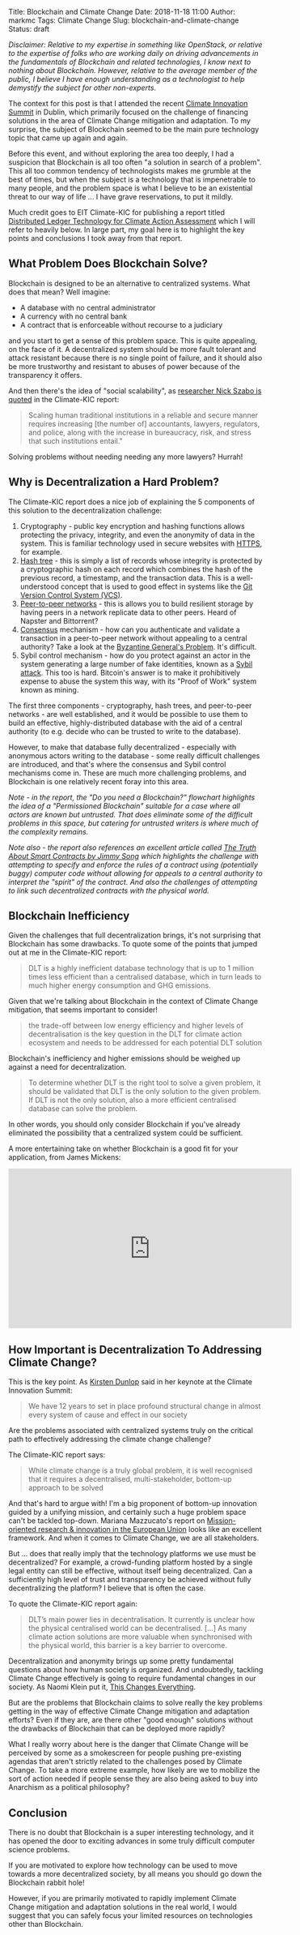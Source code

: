 Title: Blockchain and Climate Change
Date: 2018-11-18 11:00
Author: markmc
Tags: Climate Change
Slug: blockchain-and-climate-change
Status: draft

*Disclaimer: Relative to my expertise in something like OpenStack, or
relative to the expertise of folks who are working daily on driving
advancements in the fundamentals of Blockchain and related
technologies, I know next to nothing about Blockchain. However,
relative to the average member of the public, I believe I have enough
understanding as a technologist to help demystify the subject for
other non-experts*.

The context for this post is that I attended the recent [Climate
Innovation Summit](https://www.climateinnovationsummit.org/) in
Dublin, which primarily focused on the challenge of financing
solutions in the area of Climate Change mitigation and adaptation. To
my surprise, the subject of Blockchain seemed to be the main pure
technology topic that came up again and again.

Before this event, and without exploring the area too deeply, I had a
suspicion that Blockchain is all too often "a solution in search of a
problem". This all too common tendency of technologists makes me
grumble at the best of times, but when the subject is a technology
that is impenetrable to many people, and the problem space is what I
believe to be an existential threat to our way of life ... I have
grave reservations, to put it mildly.

Much credit goes to EIT Climate-KIC for publishing a report titled
[Distributed Ledger Technology for Climate Action
Assessment](https://www.climate-kic.org/wp-content/uploads/2018/11/DLT-for-Climate-Action-Assessment-Nov-2018.pdf)
which I will refer to heavily below. In large part, my goal here is to
highlight the key points and conclusions I took away from that
report.

## What Problem Does Blockchain Solve?

Blockchain is designed to be an alternative to centralized
systems. What does that mean? Well imagine:

- A database with no central administrator
- A currency with no central bank
- A contract that is enforceable without recourse to a judiciary

and you start to get a sense of this problem space. This is quite
appealing, on the face of it. A decentralized system should be more
fault tolerant and attack resistant because there is no single point
of failure, and it should also be more trustworthy and resistant to
abuses of power because of the transparency it offers.

And then there's the idea of "social scalability", as [researcher Nick
Szabo is
quoted](http://unenumerated.blogspot.com/2017/02/money-blockchains-and-social-scalability.html)
in the Climate-KIC report:

> Scaling human traditional institutions in a reliable and secure
> manner requires increasing [the number of] accountants, lawyers,
> regulators, and police, along with the increase in bureaucracy,
> risk, and stress that such institutions entail."

Solving problems without needing needing any more lawyers? Hurrah!

## Why is Decentralization a Hard Problem?

The Climate-KIC report does a nice job of explaining the 5 components
of this solution to the decentralization challenge:

1. Cryptography - public key encryption and hashing functions allows
protecting the privacy, integrity, and even the anonymity of data in
the system. This is familiar technology used in secure websites with
[HTTPS](https://en.wikipedia.org/wiki/HTTPS), for example.
2. [Hash tree](https://en.wikipedia.org/wiki/Merkle_tree) - this is
simply a list of records whose integrity is protected by a
cryptographic hash on each record which combines the hash of the
previous record, a timestamp, and the transaction data. This is a
well-understood concept that is used to good effect in systems like
the [Git Version Control System
(VCS)](https://en.wikipedia.org/wiki/Git).
3. [Peer-to-peer networks](https://en.wikipedia.org/wiki/Peer-to-peer) -
this is allows you to build resilient storage by having peers in a
network replicate data to other peers. Heard of Napster and
Bittorrent?
4. [Consensus](https://en.wikipedia.org/wiki/Consensus_(computer_science))
mechanism - how can you authenticate and validate a transaction
in a peer-to-peer network without appealing to a central authority?
Take a look at the [Byzantine General's
Problem](https://en.wikipedia.org/wiki/Byzantine_fault_tolerance#Byzantine_Generals'_Problem). It's difficult.
5. Sybil control mechanism - how do you protect against an actor in
the system generating a large number of fake identities, known as a
[Sybil attack](https://en.wikipedia.org/wiki/Sybil_attack). This too
is hard. Bitcoin's answer is to make it prohibitively expense to abuse
the system this way, with its "Proof of Work" system known as mining.

The first three components - cryptography, hash trees, and
peer-to-peer networks - are well established, and it would be possible
to use them to build an effective, highly-distributed database with
the aid of a central authority (to e.g. decide who can be trusted to
write to the database).

However, to make that database fully decentralized - especially with
anonymous actors writing to the database - some really difficult
challenges are introduced, and that's where the consensus and Sybil
control mechanisms come in. These are much more challenging problems,
and Blockchain is one relatively recent foray into this area.

*Note - in the report, the "Do you need a Blockchain?" flowchart
highlights the idea of a "Permissioned Blockchain" suitable for a case
where all actors are known but untrusted. That does eliminate some of
the difficult problems in this space, but catering for untrusted
writers is where much of the complexity remains.*

*Note also - the report also references an excellent article called
[The Truth About Smart Contracts by Jimmy
Song](https://medium.com/@jimmysong/the-truth-about-smart-contracts-ae825271811f)
which highlights the challenge with attempting to specify and enforce
the rules of a contract using (potentially buggy) computer code
without allowing for appeals to a central authority to interpret the
"spirit" of the contract. And also the challenges of attempting to
link such decentralized contracts with the physical world.*

## Blockchain Inefficiency

Given the challenges that full decentralization brings, it's not
surprising that Blockchain has some drawbacks. To quote some of the
points that jumped out at me in the Climate-KIC report:

> DLT is a highly inefficient database technology that is up to 1
> million times less efficient than a centralised database, which in
> turn leads to much higher energy consumption and GHG emissions.

Given that we're talking about Blockchain in the context of Climate
Change mitigation, that seems important to consider!

> the trade-off between low energy efficiency and higher levels of
> decentralisation is the key question in the DLT for climate action
> ecosystem and needs to be addressed for each potential DLT solution

Blockchain's inefficiency and higher emissions should be weighed up
against a need for decentralization.

> To determine whether DLT is the right tool to solve a given problem,
> it should be validated that DLT is the only solution to the given
> problem. If DLT is not the only solution, also a more efficient
> centralised database can solve the problem.

In other words, you should only consider Blockchain if you've already
eliminated the possibility that a centralized system could be
sufficient.

A more entertaining take on whether Blockchain is a good fit for your
application, from James Mickens:

<iframe width="560" height="315" src="https://www.youtube.com/embed/15RTC22Z2xI" frameborder="0" allow="accelerometer; autoplay; encrypted-media; gyroscope; picture-in-picture" allowfullscreen></iframe>

## How Important is Decentralization To Addressing Climate Change?

This is the key point. As [Kirsten
Dunlop](https://twitter.com/kirstenckic) said in her keynote at the
Climate Innovation Summit:

> We have 12 years to set in place profound structural change in
> almost every system of cause and effect in our society

Are the problems associated with centralized systems truly on the
critical path to effectively addressing the climate change challenge?

The Climate-KIC report says:

> While climate change is a truly global problem, it is well
> recognised that it requires a decentralised, multi-stakeholder,
> bottom-up approach to be solved

And that's hard to argue with! I'm a big proponent of bottom-up
innovation guided by a unifying mission, and certainly such a huge
problem space can't be tackled top-down. Mariana Mazzucato's report on
[Mission-oriented research & innovation in the European
Union](https://publications.europa.eu/en/publication-detail/-/publication/5b2811d1-16be-11e8-9253-01aa75ed71a1/language-en)
looks like an excellent framework. And when it comes to Climate
Change, we are all stakeholders.

But ... does that really imply that the technology platforms we use
must be decentralized? For example, a crowd-funding platform hosted by
a single legal entity can still be effective, without itself being
decentralized. Can a sufficiently high level of trust and transparency
be achieved without fully decentralizing the platform? I believe that
is often the case.

To quote the Climate-KIC report again:

> DLT’s main power lies in decentralisation. It currently is unclear
> how the physical centralised world can be decentralised. [...] As
> many climate action solutions are more valuable when synchronised
> with the physical world, this barrier is a key barrier to overcome.

Decentralization and anonymity brings up some pretty fundamental
questions about how human society is organized. And undoubtedly,
tackling Climate Change effectively is going to require fundamental
changes in our society. As Naomi Klein put it, [This Changes
Everything](https://thischangeseverything.org/the-documentary/).

But are the problems that Blockchain claims to solve really the key
problems getting in the way of effective Climate Change mitigation and
adaptation efforts? Even if they are, are there other "good enough"
solutions without the drawbacks of Blockchain that can be deployed
more rapidly?

What I really worry about here is the danger that Climate Change will
be perceived by some as a smokescreen for people pushing pre-existing
agendas that aren't strictly related to the challenges posed by
Climate Change. To take a more extreme example, how likely are we to
mobilize the sort of action needed if people sense they are also being
asked to buy into Anarchism as a political philosophy?

## Conclusion

There is no doubt that Blockchain is a super interesting technology,
and it has opened the door to exciting advances in some truly
difficult computer science problems.

If you are motivated to explore how technology can be used to move
towards a more decentralized society, by all means you should go down
the Blockchain rabbit hole!

However, if you are primarily motivated to rapidly implement Climate
Change mitigation and adaptation solutions in the real world, I would
suggest that you can safely focus your limited resources on
technologies other than Blockchain.
